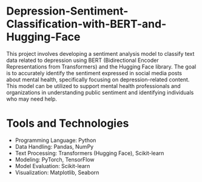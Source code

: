 # Depression-Sentiment-Classification-with-BERT-and-Hugging-Face
This project involves developing a sentiment analysis model to classify text data related to depression using BERT (Bidirectional Encoder Representations from Transformers) and the Hugging Face library. The goal is to accurately identify the sentiment expressed in social media posts about mental health, specifically focusing on depression-related content. This model can be utilized to support mental health professionals and organizations in understanding public sentiment and identifying individuals who may need help.

# Tools and Technologies
- Programming Language: Python
- Data Handling: Pandas, NumPy
- Text Processing: Transformers (Hugging Face), Scikit-learn
- Modeling: PyTorch, TensorFlow
- Model Evaluation: Scikit-learn
- Visualization: Matplotlib, Seaborn
